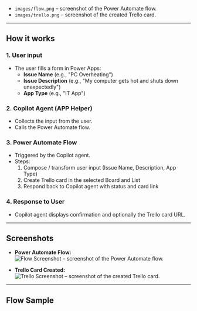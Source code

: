 
- `images/flow.png` – screenshot of the Power Automate flow.
- `images/trello.png` – screenshot of the created Trello card.

---

## How it works

### 1. User input
- The user fills a form in Power Apps:
  - **Issue Name** (e.g., "PC Overheating")
  - **Issue Description** (e.g., "My computer gets hot and shuts down unexpectedly")
  - **App Type** (e.g., "IT App")

### 2. Copilot Agent (APP Helper)
- Collects the input from the user.
- Calls the Power Automate flow.

### 3. Power Automate Flow
- Triggered by the Copilot agent.
- Steps:
  1. Compose / transform user input (Issue Name, Description, App Type)
  2. Create Trello card in the selected Board and List
  3. Respond back to Copilot agent with status and card link

### 4. Response to User
- Copilot agent displays confirmation and optionally the Trello card URL.

---

## Screenshots

- **Power Automate Flow:**  
![Flow Screenshot](images/flow.png) – screenshot of the Power Automate flow.

- **Trello Card Created:**  
![Trello Screenshot](images/trello.png) – screenshot of the created Trello card.

---

## Flow Sample


